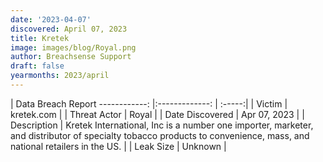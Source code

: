 ```yaml
---
date: '2023-04-07'
discovered: April 07, 2023
title: Kretek
image: images/blog/Royal.png
author: Breachsense Support
draft: false
yearmonths: 2023/april
---
```



| Data Breach Report
------------:     |:-------------:    | :-----:|
| Victim      | kretek.com      | 
| Threat Actor      | Royal      | 
| Date Discovered      | Apr 07, 2023      | 
| Description      | Kretek International, Inc is a number one importer, marketer, and distributor of specialty tobacco products to convenience, mass, and national retailers in the US.      | 
| Leak Size      | Unknown      | 

